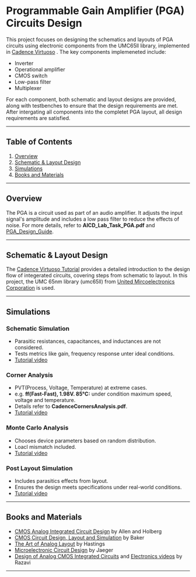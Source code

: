 # Programmable Gain Amplifier (PGA) Circuits Design

This project focuses on designing the schematics and layouts of PGA circuits using electronic components from the UMC65ll library, implemented in [Cadence Virtuoso](https://www.cadence.com/en_US/home/tools/custom-ic-analog-rf-design/layout-design/virtuoso-layout-suite.html) . The key components implemeneted include:
* Inverter
* Operational amplifier
* CMOS switch
* Low-pass filter
* Multiplexer

For each component, both schematic and layout designs are provided, along with testbenches to ensure that the design requirements are met. After intergating all components into the completet PGA layout, all design requirements are satisfied.

---

## Table of Contents

1. [Overview](#overview)
2. [Schematic & Layout Design](#schematic--layout-design)
3. [Simulations](#simulations)
3. [Books and Materials](#books-and-materials)

---

## Overview

The PGA is a circuit used as part of an audio amplifier. It adjusts the input signal's amplitude and includes a low pass filter to reduce the effects of noise. For more details, refer to **AICD_Lab_Task_PGA.pdf** and [PGA_Design_Guide](https://www.analog.com/media/en/training-seminars/design-handbooks/system-applications-guide/Section3.pdf).

---

## Schematic & Layout Design
The [Cadence Virtuoso Tutorial](https://ee.usc.edu/~redekopp/ee209/virtuoso/setup/USCVLSI-VirtuosoTutorial.pdf) provides a detailed introduction to the design flow of integerated circuits, covering steps from schematic to layout. In this project, the UMC 65nm library (umc65ll) from [United Mircoelectronics Corporation](https://www.umc.com/en/home/Index) is used.

---

## Simulations
### Schematic Simulation
+ Parasitic resistances, capacitances, and inductances are not considered.
+ Tests metrics like gain, frequency response unter ideal conditions.
+ [Tutorial video](https://www.youtube.com/watch?v=Bac64vCHjV4&list=PLmTI1qSExyyzZ5O9GgxVs-BLI66Ml8C-r&index=3&ab_channel=ElectronicsLabDIY)

### Corner Analysis
+ PVT(Process, Voltage, Temperature) at extreme cases.
+ e.g. **ff(Fast-Fast), 1.98V. 85°C:** under condition maximum speed, voltage and temperature.
+ Details refer to **CadenceCornersAnalysis.pdf**.
+ [Tutorial video](https://www.youtube.com/watch?v=fIN18a2cecg&ab_channel=Dr.HariPrasadNaikBhattu) 

### Monte Carlo Analysis
+ Chooses device parameters based on random distribution.
+ Loacl mismatch included.
+ [Tutorial video](https://www.youtube.com/watch?v=aHSvQPYVCf8&ab_channel=MudasirMir) 


### Post Layout Simulation
+ Includes parasitics effects from layout.
+ Ensures the design meets specifications under real-world conditions.
+ [Tutorial video](https://www.youtube.com/watch?v=V1lEVjhxdic&ab_channel=VLSITechno) 


---

## Books and Materials
* [CMOS Analog Integrated Circuit Design](https://students.aiu.edu/submissions/profiles/resources/onlineBook/C6p9V6_CMOS_Analog_Circuit_Design.pdf) by Allen and Holberg
* [CMOS Circuit Design, Layout and Simulation](https://bjpcjp.github.io/pdfs/cmos_layout_sim/cmos_sim.pdf) by Baker
* [The Art of Analog Layout](https://dl.icdst.org/pdfs/files3/81abdf8acf235a2a85ab8825bd7800a7.pdf) by Hastings
* [Microelectronic Circuit Design](https://students.aiu.edu/submissions/profiles/resources/onlineBook/n8v5U8_Microelectronic_Circuit_Design.pdf) by Jaeger
* [Design of Analog CMOS Integrated Circuits](https://electrovolt.ir/wp-content/uploads/2014/08/Design-of-Analog-CMOS-Integrated-Circuit-2nd-Edition-ElectroVolt.ir_.pdf) and [Electronics videos](https://www.youtube.com/@b_razavi/videos) by Razavi

---
